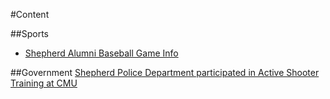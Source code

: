 #Content

##Sports
* [Shepherd Alumni Baseball Game Info](_posts/2016-08-10-101-2.md)

##Government
[Shepherd Police Department participated
  in Active Shooter Training at CMU](_posts/2016-08-11-shepherd-police-department-participated-in-active-shooter-training-at-cmu.md)